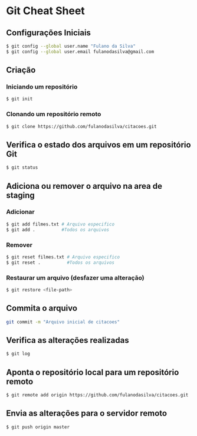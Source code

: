 # Git Cheat Sheet 

## Configurações Iniciais 

```sh
$ git config --global user.name "Fulano da Silva"
$ git config --global user.email fulanodasilva@gmail.com
```

## Criação

### Iniciando um repositório
```sh
$ git init
```

### Clonando um repositório remoto

```sh
$ git clone https://github.com/fulanodasilva/citacoes.git
```

## Verifica o estado dos arquivos em um repositório Git

```sh
$ git status
```

## Adiciona ou remover o arquivo na area de staging 

### Adicionar

```sh
$ git add filmes.txt # Arquivo especifico
$ git add .          #Todos os arquivos
```

### Remover

```sh
$ git reset filmes.txt # Arquivo especifico
$ git reset .          #Todos os arquivos
```

### Restaurar um arquivo (desfazer uma alteração) 

```sh 
$ git restore <file-path>
```

## Commita o arquivo 

```sh
git commit -m "Arquivo inicial de citacoes"
```

## Verifica as alterações realizadas 

```sh
$ git log
```

## Aponta o repositório local para um repositório remoto 

```sh
$ git remote add origin https://github.com/fulanodasilva/citacoes.git
```

## Envia as alterações para o servidor remoto 

```sh
$ git push origin master
```


